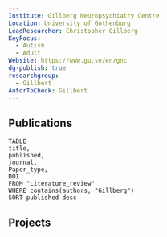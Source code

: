 ```yaml
---
Institute: Gillberg Neuropsychiatry Centre
Location: University of Gothenburg
LeadResearcher: Christopher Gillberg
KeyFocus:
  - Autism
  - Adult
Website: https://www.gu.se/en/gnc
dg-publish: true
researchgroup:
  - Gillbert
AutorToCheck: Gillbert
---
```

## Publications

```dataview 
TABLE 
title, 
published,
journal,
Paper_type,
DOI
FROM "Literature_review"
WHERE contains(authors, "Gillberg")
SORT published desc 
```



## Projects